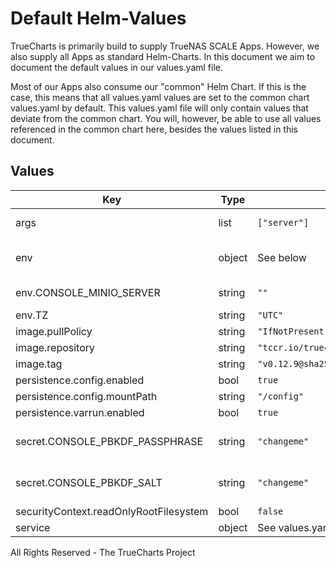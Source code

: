 # Default Helm-Values

TrueCharts is primarily build to supply TrueNAS SCALE Apps.
However, we also supply all Apps as standard Helm-Charts. In this document we aim to document the default values in our values.yaml file.

Most of our Apps also consume our "common" Helm Chart.
If this is the case, this means that all values.yaml values are set to the common chart values.yaml by default. This values.yaml file will only contain values that deviate from the common chart.
You will, however, be able to use all values referenced in the common chart here, besides the values listed in this document.

## Values

| Key | Type | Default | Description |
|-----|------|---------|-------------|
| args | list | `["server"]` | Override the args for the default container. |
| env | object | See below | environment variables. See more environment variables in the [minio-console documentation](https://minio-console.org/docs). |
| env.CONSOLE_MINIO_SERVER | string | `""` | Required: Minio server URL Example: https://minio.server:9000 |
| env.TZ | string | `"UTC"` | Set the container timezone |
| image.pullPolicy | string | `"IfNotPresent"` | image pull policy |
| image.repository | string | `"tccr.io/truecharts/minio-console"` | image repository |
| image.tag | string | `"v0.12.9@sha256:33948ab691ad3961de9a805510903f361a167ce32cc92a55ca4bd1053e2f7a7e"` | image tag |
| persistence.config.enabled | bool | `true` |  |
| persistence.config.mountPath | string | `"/config"` |  |
| persistence.varrun.enabled | bool | `true` |  |
| secret.CONSOLE_PBKDF_PASSPHRASE | string | `"changeme"` | Required: Passphrase to derive keys (generate own) Example: D6vpras1xpUgrcFpOIGA4crHvzUDQb48 |
| secret.CONSOLE_PBKDF_SALT | string | `"changeme"` | Required: Salt for derived keys (generate own) Example: ILy2FWzwjjYi1TeTEpBjEsPrwLfKZxgi |
| securityContext.readOnlyRootFilesystem | bool | `false` |  |
| service | object | See values.yaml | Configures service settings for the chart. |

All Rights Reserved - The TrueCharts Project
